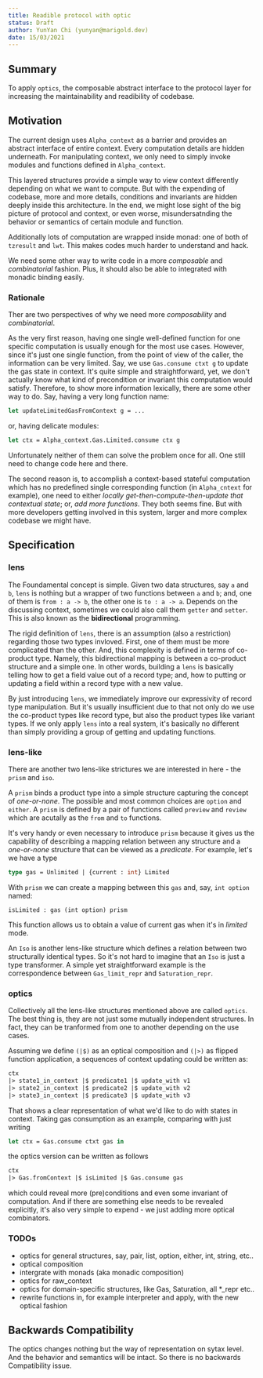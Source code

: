 ```yaml
---
title: Readible protocol with optic 
status: Draft 
author: YunYan Chi (yunyan@marigold.dev)
date: 15/03/2021
---
```


## Summary

To apply `optics`, the composable abstract interface to the protocol layer for increasing the maintainability and readibility of codebase.

## Motivation

The current design uses `Alpha_context` as a barrier and provides an abstract interface of entire context. Every computation details are hidden underneath. For manipulating context, we only need to simply invoke modules and functions defined in `Alpha_context`. 

This layered structures provide a simple way to view context differently depending on what we want to compute. But with the expending of codebase, more and more details, conditions and invariants are hidden deeply inside this architecture. In the end, we might lose sight of the big picture of protocol and context, or even worse, misundersatnding the behavior or semantics of certain module and function.

Additionally lots of computation are wrapped inside monad: one of both of `tzresult` and `lwt`. This makes codes much harder to understand and hack.

We need some other way to write code in a more *composable* and *combinatorial* fashion. Plus, it should also be able to integrated with monadic binding easily.

### Rationale

Ther are two perspectives of why we need more *composability* and *combinatorial*.

As the very first reason, having one single well-defined function for one specific computation is usually enough for the most use cases. However, since it's just one single function, from the point of view of the caller, the information can be very limited. Say, we use `Gas.consume ctxt g` to update the gas state in context. It's quite simple and straightforward, yet, we don't actually know what kind of precondition or invariant this computation would satisfy. Therefore, to show more information lexically, there are some other way to do. Say, having a very long function name: 

~~~ocaml
let updateLimitedGasFromContext g = ...
~~~

or, having delicate modules: 

~~~ocaml
let ctx = Alpha_context.Gas.Limited.consume ctx g
~~~

Unfortunately neither of them can solve the problem once for all. One still need to change code here and there.

The second reason is, to accomplish a context-based stateful computation which has no predefined single corresponding function (in `Alpha_cntext` for example), one need to either *locally get-then-compute-then-update that contextual state*; or, *add more functions*. They both seems fine. But with more developers getting involved in this system, larger and more complex codebase we might have. 

## Specification

### lens

The Foundamental concept is simple. Given two data structures, say `a` and `b`, `lens` is nothing  but a wrapper of two functions between `a` and `b`; and, one of them is `from : a -> b`, the other one is `to : a -> a`. Depends on the discussing context, sometimes we could also call them `getter` and `setter`. This is also known as the **bidirectional** programming. 

The rigid definition of `lens`, there is an assumption (also a restriction) regarding those two types invloved. First, one of them must be more complicated than the other. And, this complexity is defined in terms of co-product type. Namely, this bidirectional mapping is between a co-product structure and a simple one. In other words, building a `lens` is basically telling how to get a field value out of a record type; and, how to putting or updating a field within a record type with a new value.

By just introducing `lens`, we immediately improve our expressivity of record type manipulation. But it's usually insufficient due to that not only do we use the co-product types like record type, but also the product types like variant types. If we only apply `lens` into a real system, it's basically no different than simply providing a group of getting and updating functions.

### lens-like

There are another two lens-like strictures we are interested in here - the `prism` and `iso`.

A `prism` binds a product type into a  simple structure capturing the concept of _one-or-none_. The possible and most common choices are `option` and `either`. A `prism` is defined by a pair of functions called `preview` and `review` which are acutally as the `from` and `to` functions.

It's very handy or even necessary to introduce `prism` because it gives us the capability of describing a mapping relation between any structure and a _one-or-none_ structure that can be viewed as a _predicate_. For example, let's we have a type 

```ocaml
type gas = Unlimited | {current : int} Limited 
```

With `prism` we can create a mapping between this `gas` and, say, `int option` named: 

`isLimited : gas (int option) prism`

This function allows us to obtain a value of current gas when it's in _limited_ mode.

An `Iso` is another lens-like structure which defines a relation between two structurally identical types. So it's not hard to imagine that an `Iso` is just a type transformer. A simple yet straightforward example is the correspondence between `Gas_limit_repr` and `Saturation_repr`.

### optics

Collectively all the lens-like structures mentioned above are called `optics`. The best thing is, they are not just some mutually independent structures. In fact, they can be tranformed from one to another depending on the use cases. 

Assuming we define `(|$)` as an optical composition and `(|>)` as flipped function application, a sequences of context updating could be written as: 

```ocaml 
ctx 
|> state1_in_context |$ predicate1 |$ update_with v1
|> state2_in_context |$ predicate2 |$ update_with v2
|> state3_in_context |$ predicate3 |$ update_with v3
```

That shows a clear representation of what we'd like to do with states in context. Taking gas consumption as an example, comparing with just writing 

```ocaml
let ctx = Gas.consume ctxt gas in 
```

the optics version can be written as follows

```ocaml
ctx 
|> Gas.fromContext |$ isLimited |$ Gas.consume gas
```

which could reveal more (pre)conditions and even some invariant of computation. And if there are something else needs to be revealed explicitly, it's also very simple to expend - we just adding more optical combinators.

### TODOs

- optics for general structures, say, pair, list, option, either, int, string, etc..
- optical composition
- intergrate with monads (aka monadic composition)
- optics for raw_context 
- optics for domain-specific structures, like Gas, Saturation, all *_repr etc..
- rewrite functions in, for example interpreter and apply, with the new optical fashion

## Backwards Compatibility

The optics changes nothing but the way of representation on sytax level. And the behavior and semantics will be intact. So there is no backwards Compatibility issue.